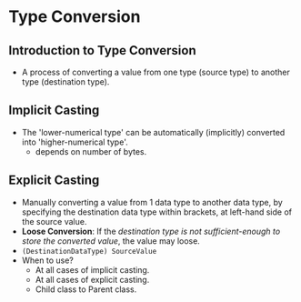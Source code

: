 # Type Conversion

## Introduction to Type Conversion

- A process of converting a value from one type (source type) to another type (destination type).

## Implicit Casting

- The 'lower-numerical type' can be automatically (implicitly) converted into 'higher-numerical type'.
    - depends on number of bytes.

## Explicit Casting

- Manually converting a value from 1 data type to another data type, by specifying the destination data type within brackets, at left-hand side of the source value.
- **Loose Conversion**: If the _destination type is not sufficient-enough to store the converted value_, the value may loose.
- `(DestinationDataType) SourceValue`
- When to use?
    - At all cases of implicit casting.
    - At all cases of explicit casting.
    - Child class to Parent class.












